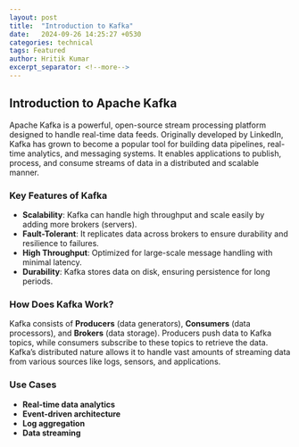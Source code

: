 ```yaml
---
layout: post
title:  "Introduction to Kafka"
date:   2024-09-26 14:25:27 +0530
categories: technical
tags: Featured
author: Hritik Kumar
excerpt_separator: <!--more-->
---
```


## Introduction to Apache Kafka

Apache Kafka is a powerful, open-source stream processing platform designed to handle real-time data feeds. Originally developed by LinkedIn, Kafka has grown to become a popular tool for building data pipelines, real-time analytics, and messaging systems. It enables applications to publish, process, and consume streams of data in a distributed and scalable manner.

### Key Features of Kafka
- **Scalability**: Kafka can handle high throughput and scale easily by adding more brokers (servers).
- **Fault-Tolerant**: It replicates data across brokers to ensure durability and resilience to failures.
- **High Throughput**: Optimized for large-scale message handling with minimal latency.
- **Durability**: Kafka stores data on disk, ensuring persistence for long periods.
  
<!--more-->
### How Does Kafka Work?
Kafka consists of **Producers** (data generators), **Consumers** (data processors), and **Brokers** (data storage). Producers push data to Kafka topics, while consumers subscribe to these topics to retrieve the data. Kafka’s distributed nature allows it to handle vast amounts of streaming data from various sources like logs, sensors, and applications.

### Use Cases
- **Real-time data analytics**
- **Event-driven architecture**
- **Log aggregation**
- **Data streaming**

